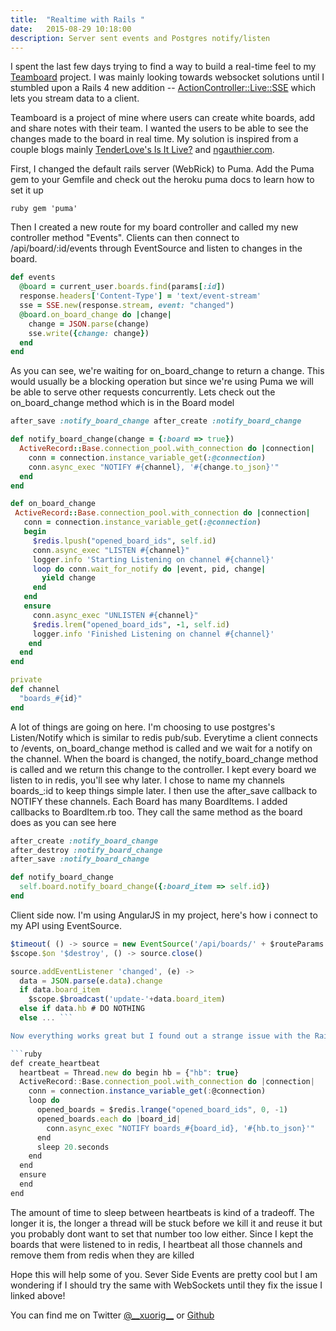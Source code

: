 ```yaml
---
title:  "Realtime with Rails "
date:   2015-08-29 10:18:00
description: Server sent events and Postgres notify/listen
---
```


I spent the last few days trying to find a way to build a real-time feel to my [Teamboard][teamboard] project. I was mainly looking towards websocket solutions until I stumbled upon a Rails 4 new addition -- [ActionController::Live::SSE][sse] which lets you stream data to a client.

Teamboard is a project of mine where users can create white boards, add and share notes with their team. I wanted the users to be able to see the changes made to the board in real time. My solution is inspired from a couple blogs mainly [TenderLove's Is It Live?][isitlive] and [ngauthier.com][ngaut].

First, I changed the default rails server (WebRick) to Puma. Add the Puma gem to your Gemfile and check out the heroku puma docs to learn how to set it up

```ruby gem 'puma' ```

Then I created a new route for my board controller and called my new controller method "Events". Clients can then connect to /api/board/:id/events through EventSource and listen to changes in the board.

```ruby
def events
  @board = current_user.boards.find(params[:id])
  response.headers['Content-Type'] = 'text/event-stream'
  sse = SSE.new(response.stream, event: "changed")
  @board.on_board_change do |change|
    change = JSON.parse(change)
    sse.write({change: change})
  end
end
```

As you can see, we're waiting for on_board_change to return a change. This would usually be a blocking operation but since we're using Puma we will be able to serve other requests concurrently. Lets check out the on_board_change method which is in the Board model

```ruby
after_save :notify_board_change after_create :notify_board_change

def notify_board_change(change = {:board => true})
  ActiveRecord::Base.connection_pool.with_connection do |connection|
    conn = connection.instance_variable_get(:@connection)
    conn.async_exec "NOTIFY #{channel}, '#{change.to_json}'"
  end
end

def on_board_change
 ActiveRecord::Base.connection_pool.with_connection do |connection|
   conn = connection.instance_variable_get(:@connection)
   begin
     $redis.lpush("opened_board_ids", self.id)
     conn.async_exec "LISTEN #{channel}"
     logger.info 'Starting Listening on channel #{channel}'
     loop do conn.wait_for_notify do |event, pid, change|
       yield change
     end
   end
   ensure
     conn.async_exec "UNLISTEN #{channel}"
     $redis.lrem("opened_board_ids", -1, self.id)
     logger.info 'Finished Listening on channel #{channel}'
    end
  end
end

private
def channel
  "boards_#{id}"
end
```

A lot of things are going on here. I'm choosing to use postgres's Listen/Notify which is similar to redis pub/sub. Everytime a client connects to /events, on_board_change method is called and we wait for a notify on the channel. When the board is changed, the notify_board_change method is called and we return this change to the controller. I kept every board we listen to in redis, you'll see why later. I chose to name my channels boards_:id to keep things simple later. I then use the after_save callback to NOTIFY these channels. Each Board has many BoardItems. I added callbacks to BoardItem.rb too. They call the same method as the board does as you can see here

```ruby
after_create :notify_board_change
after_destroy :notify_board_change
after_save :notify_board_change

def notify_board_change
  self.board.notify_board_change({:board_item => self.id})
end
```

Client side now. I'm using AngularJS in my project, here's how i connect to my API using EventSource.

```javascript
$timeout( () -> source = new EventSource('/api/boards/' + $routeParams.board_id + '/events')
$scope.$on '$destroy', () -> source.close()

source.addEventListener 'changed', (e) ->
  data = JSON.parse(e.data).change
  if data.board_item
    $scope.$broadcast('update-'+data.board_item)
  else if data.hb # DO NOTHING
  else ... ```

Now everything works great but I found out a strange issue with the Rails Live Streaming. It seems SSE never realises when the connection is over with the client (https://github.com/rails/rails/issues/10989). This means a refresh, closing the browser and navigating away doesn't kill the thread that is waiting for changes. This is bad and makes Puma crash pretty quickly on a small number of workers and threads. There doesnt seem to be a nice way to fix this for now but I coded I workaround that is often proposed for this issue, that is a heartbeat thread, that checks if the connection is open every x seconds. I placed this in the puma initializer file puma.rb

```ruby
def create_heartbeat
  heartbeat = Thread.new do begin hb = {"hb": true}
  ActiveRecord::Base.connection_pool.with_connection do |connection|
    conn = connection.instance_variable_get(:@connection)
    loop do
      opened_boards = $redis.lrange("opened_board_ids", 0, -1)
      opened_boards.each do |board_id|
        conn.async_exec "NOTIFY boards_#{board_id}, '#{hb.to_json}'"
      end
      sleep 20.seconds
    end
  end
  ensure
  end
end
```

The amount of time to sleep between heartbeats is kind of a tradeoff. The longer it is, the longer a thread will be stuck before we kill it and reuse it but you probably dont want to set that number too low either. Since I kept the boards that were listened to in redis, I heartbeat all those channels and remove them from redis when they are killed

Hope this will help some of you. Sever Side Events are pretty cool but I am wondering if I should try the same with WebSockets until they fix the issue I linked above!

You can find me on Twitter [@\_\_xuorig\_\_][twit] or [Github][xuo]

[twit]: https://twitter.com/__xuorig__
[xuo]: http://github.com/xuorig
[app]: https://github.com/xuorig/my-simple-blogging-app
[teamboard]: http://teamboardapp.com
[sse]:       http://api.rubyonrails.org/classes/ActionController/Live/SSE.html
[isitlive]:  http://tenderlovemaking.com/2012/07/30/is-it-live.html
[ngaut]:     http://ngauthier.com
